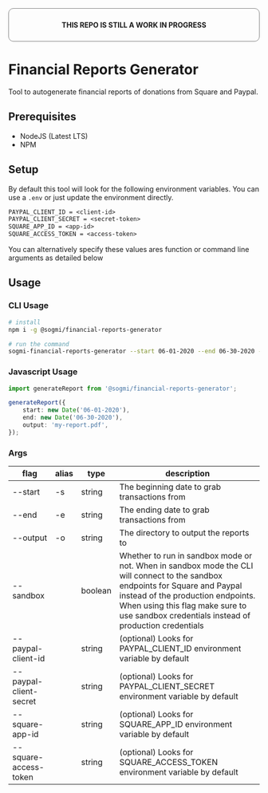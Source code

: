 <div style="padding:10px; border: 1px solid gray; border-radius: 10px; text-align: center">

**THIS REPO IS STILL A WORK IN PROGRESS**

</div>

# Financial Reports Generator

Tool to autogenerate financial reports of donations from Square and Paypal.

## Prerequisites

-   NodeJS (Latest LTS)
-   NPM

## Setup

By default this tool will look for the following environment variables. You can use a `.env` or just update the environment directly.

```txt
PAYPAL_CLIENT_ID = <client-id>
PAYPAL_CLIENT_SECRET = <secret-token>
SQUARE_APP_ID = <app-id>
SQUARE_ACCESS_TOKEN = <access-token>
```

You can alternatively specify these values ares function or command line arguments as detailed below

## Usage

### CLI Usage

```bash
# install
npm i -g @sogmi/financial-reports-generator

# run the command
sogmi-financial-reports-generator --start 06-01-2020 --end 06-30-2020 --output my-report.pdf
```

### Javascript Usage

```ts
import generateReport from '@sogmi/financial-reports-generator';

generateReport({
    start: new Date('06-01-2020'),
    end: new Date('06-30-2020'),
    output: 'my-report.pdf',
});
```

### Args

| flag                   | alias | type    | description                                                                                                                                                                                                                                                      |
| ---------------------- | ----- | ------- | ---------------------------------------------------------------------------------------------------------------------------------------------------------------------------------------------------------------------------------------------------------------- |
| --start                | -s    | string  | The beginning date to grab transactions from                                                                                                                                                                                                                     |
| --end                  | -e    | string  | The ending date to grab transactions from                                                                                                                                                                                                                        |
| --output               | -o    | string  | The directory to output the reports to                                                                                                                                                                                                                           |
| --sandbox              |       | boolean | Whether to run in sandbox mode or not. When in sandbox mode the CLI will connect to the sandbox endpoints for Square and Paypal instead of the production endpoints. When using this flag make sure to use sandbox credentials instead of production credentials |
| --paypal-client-id     |       | string  | (optional) Looks for PAYPAL_CLIENT_ID environment variable by default                                                                                                                                                                                            |
| --paypal-client-secret |       | string  | (optional) Looks for PAYPAL_CLIENT_SECRET environment variable by default                                                                                                                                                                                        |
| --square-app-id        |       | string  | (optional) Looks for SQUARE_APP_ID environment variable by default                                                                                                                                                                                               |
| --square-access-token  |       | string  | (optional) Looks for SQUARE_ACCESS_TOKEN environment variable by default                                                                                                                                                                                         |
